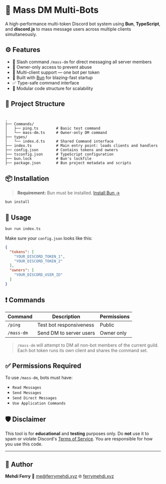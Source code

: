 # 🤖 Mass DM Multi-Bots

A high-performance multi-token Discord bot system using **Bun**, **TypeScript**, and **discord.js** to mass message users across multiple clients simultaneously.

## ⚙️ Features

- 💬 Slash command `/mass-dm` for direct messaging all server members
- 🔐 Owner-only access to prevent abuse
- 🧠 Multi-client support — one bot per token
- 🚀 Built with [Bun](https://bun.sh/) for blazing-fast startup
- ✅ Type-safe command interface
- 📂 Modular code structure for scalability

## 📁 Project Structure

```

.
├── Commands/
│   ├── ping.ts        # Basic test command
│   └── mass-dm.ts     # Owner-only DM command
├── types/
│   └── index.d.ts     # Shared Command interface
├── index.ts           # Main entry point: loads clients and handlers
├── config.json        # Contains tokens and owners
├── tsconfig.json      # TypeScript configuration
├── bun.lock           # Bun's lockfile
├── package.json       # Bun project metadata and scripts

````

## 📦 Installation

> **Requirement:** Bun must be installed. [Install Bun →](https://bun.sh/docs/installation)

```bash
bun install
````

## 🚀 Usage

```bash
bun run index.ts
```

Make sure your `config.json` looks like this:

```json
{
  "tokens": [
    "YOUR_DISCORD_TOKEN_1",
    "YOUR_DISCORD_TOKEN_2"
  ],
  "owners": [
    "YOUR_DISCORD_USER_ID"
  ]
}
```

## ❗ Commands

| Command    | Description             | Permissions |
| ---------- | ----------------------- | ----------- |
| `/ping`    | Test bot responsiveness | Public      |
| `/mass-dm` | Send DM to server users | Owner only  |

> `/mass-dm` will attempt to DM all non-bot members of the current guild. Each bot token runs its own client and shares the command set.

## ✅ Permissions Required

To use `/mass-dm`, bots must have:

* `Read Messages`
* `Send Messages`
* `Send Direct Messages`
* `Use Application Commands`

## 🛡️ Disclaimer

This tool is for **educational** and **testing** purposes only.
Do **not** use it to spam or violate Discord's [Terms of Service](https://discord.com/terms). You are responsible for how you use this code.

---

## 🧠 Author

**Mehdi Ferry**
📧 [me@ferrymehdi.xyz](mailto:me@ferrymehdi.xyz)
🌐 [ferrymehdi.xyz](https://ferrymehdi.xyz)
